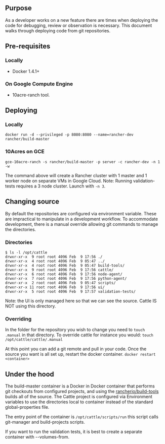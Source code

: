 ## Purpose

As a developer works on a new feature there are times when deploying the code for debugging, review or observation is necessary. This document walks through deploying code from git repositories.

## Pre-requisites

### Locally
* Docker 1.4.1+

### On Google Compute Engine
* 10acre-ranch tool.

## Deploying

### Locally
```
docker run -d --privileged -p 8080:8080 --name=rancher-dev rancher/build-master
```

### 10Acres on GCE
```
gce-10acre-ranch -s rancher/build-master -p server -c rancher-dev -n 1 -w
```

The command above will create a Rancher cluster with 1 master and 1 worker node on separate VMs in Google Cloud. Note: Running validation-tests requires a 3 node cluster. Launch with `-n 3`.

## Changing source
By default the repositories are configured via environment variable. These are impractical to manipulate in a development workflow. To accommodate development, there is a manual override allowing git commands to manage the directories.

### Directories
```
$ ls -l /opt/cattle
drwxr-xr-x  9 root root 4096 Feb  9 17:56 ./
drwxr-xr-x  4 root root 4096 Feb  9 05:47 ../
drwxr-xr-x  4 root root 4096 Feb  9 05:47 build-tools/
drwxr-xr-x  9 root root 4096 Feb  9 17:56 cattle/
drwxr-xr-x  6 root root 4096 Feb  9 17:56 node-agent/
drwxr-xr-x  7 root root 4096 Feb  9 17:56 python-agent/
drwxr-xr-x  2 root root 4096 Feb  9 05:47 scripts/
drwxr-xr-x 11 root root 4096 Feb  9 17:56 ui/
drwxr-xr-x  5 root root 4096 Feb  9 17:57 validation-tests/
```
Note: the UI is only managed here so that we can see the source. Cattle IS NOT using this directory.

### Overriding
In the folder for the repository you wish to change you need to `touch .manual` in that directory. To override cattle for instance you would: `touch /opt/cattle/cattle/.manual`

At this point you can add a git remote and pull in your code. Once the source you want is all set up, restart the docker container. `docker restart <container>`


## Under the hood

The build-master container is a Docker in Docker container that performs git checkouts from configured projects, and using the [rancherio/build-tools](https://github.com/rancherio/build-tools.git) builds all of the source. The Cattle project is configured via Environment variables to use the directories local to container instead of the standard global-properties file. 

The entry point of the container is `/opt/cattle/scripts/run` this script calls git-manager and build-projects scripts. 

If you want to run the validation tests, it is best to create a separate container with --volumes-from.
